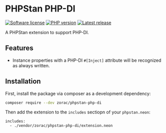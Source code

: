 # PHPStan PHP-DI

[![Software license][ico-license]](LICENSE)
[![PHP version][ico-php]][link-php]
[![Latest release][ico-packagist]][link-packagist]

A PHPStan extension to support PHP-DI.

## Features

* Instance properties with a PHP-DI `#[Inject]` attribute will be recognized as
  always written.

## Installation

First, install the package via composer as a development dependency:

```sh
composer require --dev zorac/phpstan-php-di
```

Then add the extension to the `includes` sectiopn of your `phpstan.neon`:

```neon
includes:
  - ./vendor/zorac/phpstan-php-di/extension.neon
```

[ico-license]: https://img.shields.io/github/license/zorac/phpstan-php-di.svg?style=flat-square
[ico-php]: https://img.shields.io/packagist/php-v/zorac/phpstan-php-di.svg?style=flat-square
[ico-packagist]: https://img.shields.io/packagist/v/zorac/phpstan-php-di.svg?style=flat-square
[link-php]: https://www.php.net/
[link-packagist]: https://packagist.org/packages/zorac/phpstan-php-di
